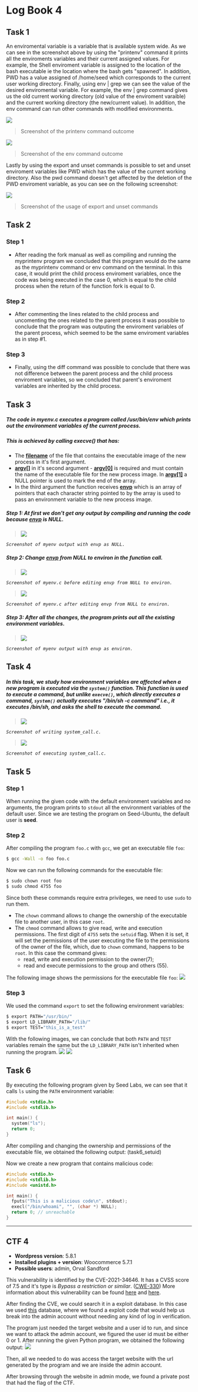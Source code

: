 # Log Book 4

## Task 1
An enviromental variable is a variable that is available system wide. As we can see in the screenshot above by using the "printenv" command it prints all the enviroments variables and their current assigned values. For example, the Shell enviroment variable is assigned to the location of the bash executable ie the location where the bash gets "spawned".
In addition, PWD has a value assigned of /home/seed which corresponds to the current user working directory.
Finally, using env | grep <name of the enviroment variable> we can see the value of the desired enviromental variable. For example, the env | grep command gives us the old current working directory (old value of the enviroment varaible) and the current working directory (the new/current value). In addition, the env command can run other commands with modified environments.

![](imgs/Task4_printenv.png)
> Screenshot of the printenv command outcome
    
![](imgs/Task4_env.png)
> Screenshot of the env command outcome
    
Lastly by using the export and unset commands is possible to set and unset enviroment variables like PWD which has the value of the current working directory. Also the pwd command doesn't get affected by the deletion of the PWD enviroment variable, as you can see on the following screenshot: 
    
![](imgs/Task4_export_unset.png)
> Screenshot of the usage of export and unset commands

## Task 2
   
### Step 1

- After reading the fork manual as well as compiling and running the myprintenv program we concluded that this program would do the same as the myprintenv command or env command on the terminal. In this case, it would print the child process enviroment variables, once the code was being executed in the case 0, which is equal to the child process when the return of the function fork is equal to 0.
    
### Step 2 

- After commenting the lines related to the child process and uncomenting the ones related to the parent process it was possible to conclude that the program was outputing the enviroment variables of the parent process, which seemed to be the same enviroment variables as in step #1.
    
### Step 3 

- Finally, using the diff command was possible to conclude that there was not difference between the parent process and the child process enviroment variables, so we concluded that parent's enviroment variables are inherited by the child process.

## Task 3
##### The code in **myenv.c** executes a program called /usr/bin/env which prints out the environment variables of the current process.
##### This is achieved by calling **execve()** that has:
* The <ins>**filename**</ins> of the file that contains the executable image of the new process in it's first argument.
* <ins>**argv[]**</ins> in it's second argument - <ins>**argv[0]**</ins> is required and must contain the name of the executable file for the new process image. In <ins>**argv[1]**</ins> a NULL pointer is used to mark the end of the array.
* In the third argument the function receives <ins>**envp**</ins> which is an array of pointers that each character string pointed to by the array is used to pass an environment variable to the new process image.

##### **Step 1:** At first we don't get any output by compiling and running the code because <ins>**envp**</ins> is NULL.

> ![](imgs/Task3_envp_NULL.png)

_`Screenshot of myenv output with envp as NULL.`_

##### **Step 2:** Change <ins>**envp**</ins> from NULL to environ in the function call.

>![](imgs/Task3_envp_edit_prev.png)<br>

_`Screenshot of myenv.c before editing envp from NULL to environ.`_

>![](imgs/Task3_envp_edit_after.png)<br>

_`Screenshot of myenv.c after editing envp from NULL to environ.`_


##### **Step 3:** After all the changes, the program prints out all the existing environment variables.

>![](imgs/Task3_envp_environ.png)<br>

_`Screenshot of myenv output with envp as environ.`_

## Task 4
##### In this task, we study how environment variables are affected when a new program is executed via the `system()` function. This function is used to execute a command, but unlike `execve()`, which directly executes a command, `system()` actually executes _"/bin/sh -c command"_ i.e., it executes /bin/sh, and asks the shell to execute the command.
>![](imgs/Task4_creating_file.png)<br>

_`Screenshot of writing system_call.c.`_

>![](imgs/Task4_compile_and_run.png)<br>

_`Screenshot of executing system_call.c.`_

## Task 5

### Step 1

When running the given code with the default environment variables and no arguments, the program prints to ```stdout``` all the environment variables of the default user. Since we are testing the program on Seed-Ubuntu, the default user is **seed**.

### Step 2

After compiling the program ```foo.c``` with ```gcc```, we get an executable file ```foo```:

```bash
$ gcc -Wall -o foo foo.c
```

Now we can run the following commands for the executable file:

```bash
$ sudo chown root foo
$ sudo chmod 4755 foo
```

Since both these commands require extra privileges, we need to use ```sudo``` to run them.
- The ```chown``` command allows to change the ownership of the executable file to another user, in this case ```root```.
- The ```chmod``` command allows to give read, write and execution permissions. The first digit of ```4755``` sets the ```setuid``` flag. When it is set, it will set the permissions of the user executing the file to the permissions of the owner of the file, which, due to ```chown``` command, happens to be ```root```. In this case the command gives:
    - read, write and execution permission to the owner(7);
    - read and execute permissions to the group and others (55).

The following image shows the permissions for the executable file ```foo```:
![](imgs/task5_permissions.png)

### Step 3

We used the command ```export``` to set the following environment variables:

```bash
$ export PATH="/usr/bin/"
$ export LD_LIBRARY_PATH="/lib/"
$ export TEST="this_is_a_test"
```

With the following images, we can conclude that both ```PATH``` and ```TEST``` variables remain the same but the ```LD_LIBRARY_PATH``` isn't inherited when running the program.
![](imgs/task5_env.png)
![](imgs/task5_foo.png)

## Task 6

By executing the following program given by Seed Labs, we can see that it calls ```ls``` using the ```PATH``` environment variable:

```C
#include <stdio.h>
#include <stdlib.h>

int main() {
  system("ls");
  return 0;
}
```
After compiling and changing the ownership and permissions of the executable file, we obtained the following output:
(task6_setuid)

Now we create a new program that contains malicious code:
```C
#include <stdio.h>
#include <stdlib.h>
#include <unistd.h>

int main() {
  fputs("This is a malicious code\n", stdout);
  execl("/bin/whoami", "", (char *) NULL);
  return 0; // unreachable
}
```

---

## CTF 4

- **Wordpress version**: 5.8.1
- **Installed plugins + version**: Woocommerce 5.7.1
- **Possible users**: admin, Orval Sandford

This vulnerability is identified by the CVE-2021-34646.
It has a CVSS score of 7.5 and it's type is *Bypass a restriction or similar*. ([CWE-330](https://cwe.mitre.org/data/definitions/330.html))
More information about this vulnerability can be found [here](https://cve.mitre.org/cgi-bin/cvename.cgi?name=CVE-2021-34646) and [here](https://www.cvedetails.com/cve/CVE-2021-34646/?q=CVE-2021-34646).

After finding the CVE, we could search it in a exploit database. In this case we used [this](https://www.exploit-db.com/exploits/50299) database, where we found a exploit code that would help us break into the admin account without needing any kind of log in verification.

The program just needed the target website and a user id to run, and since we want to attack the admin account, we figured the user id must be either 0 or 1.
After running the given Python program, we obtained the following output:
![](imgs/ctf4-py.png)

Then, all we needed to do was access the target website with the url generated by the program and we are inside the admin account.

After browsing through the website in admin mode, we found a private post that had the flag of the CTF.
